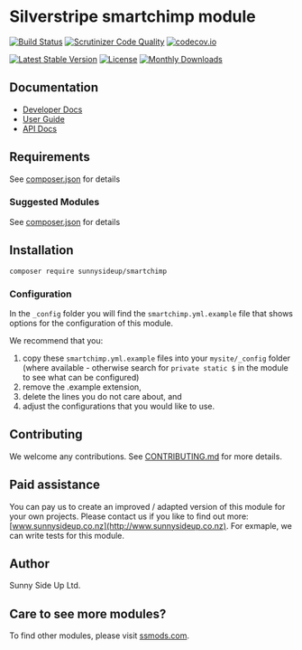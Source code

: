 # Silverstripe smartchimp module
[![Build Status](https://travis-ci.org/sunnysideup/silverstripe-smartchimp.svg?branch=master)](https://travis-ci.org/sunnysideup/silverstripe-smartchimp)
[![Scrutinizer Code Quality](https://scrutinizer-ci.com/g/sunnysideup/silverstripe-smartchimp/badges/quality-score.png?b=master)](https://scrutinizer-ci.com/g/sunnysideup/silverstripe-smartchimp/?branch=master)
[![codecov.io](https://codecov.io/github/sunnysideup/silverstripe-smartchimp/coverage.svg?branch=master)](https://codecov.io/github/sunnysideup/silverstripe-smartchimp?branch=master)

[![Latest Stable Version](https://poser.pugx.org/sunnysideup/smartchimp/version)](https://packagist.org/packages/sunnysideup/smartchimp)
[![License](https://poser.pugx.org/sunnysideup/smartchimp/license)](https://packagist.org/packages/sunnysideup/smartchimp)
[![Monthly Downloads](https://poser.pugx.org/sunnysideup/smartchimp/d/monthly)](https://packagist.org/packages/sunnysideup/smartchimp)


## Documentation



 * [Developer Docs](docs/en/INDEX.md)
 * [User Guide](docs/en/userguide.md)
 * [API Docs](http://docs.ssmods.com/sunnysideup/smartchimp/classes.xhtml)


## Requirements



See [composer.json](composer.json) for details


### Suggested Modules



See [composer.json](composer.json) for details


## Installation


```
composer require sunnysideup/smartchimp
```

### Configuration



In the `_config` folder you will find the `smartchimp.yml.example`
file that shows options for the configuration of this module.

We recommend that you:

  1. copy these `smartchimp.yml.example` files into your
`mysite/_config` folder (where available - otherwise search for `private static $` in the module to see what can be configured)
  2. remove the .example extension,
  3. delete the lines you do not care about, and
  4. adjust the configurations that you would like to use.


## Contributing



We welcome any contributions. See [CONTRIBUTING.md](CONTRIBUTING.md) for more details.

## Paid assistance



You can pay us to create an improved / adapted version of this module for your own projects.  Please contact us if you like to find out more: [www.sunnysideup.co.nz](http://www.sunnysideup.co.nz).  For exmaple, we can write tests for this module.  

## Author



Sunny Side Up Ltd.


## Care to see more modules?

To find other modules, please visit [ssmods.com](http://ssmods.com/).
